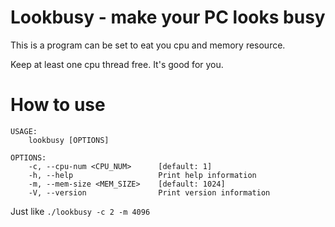 <!--
 * @Author: Image image@by.cx
 * @Date: 2022-12-05 22:39:47
 * @LastEditors: Image image@by.cx
 * @LastEditTime: 2022-12-05 22:47:35
 * @FilePath: /lookbusy-rs/src/README.MD
 * @Description: 
 * 
 * Copyright (c) 2022 by Image image@by.cx, All Rights Reserved. 
-->
# Lookbusy - make your PC looks busy

This is a program can be set to eat you cpu and memory resource.

Keep at least one cpu thread free. It's good for you. 

# How to use
```shell
USAGE:
    lookbusy [OPTIONS]

OPTIONS:
    -c, --cpu-num <CPU_NUM>      [default: 1]
    -h, --help                   Print help information
    -m, --mem-size <MEM_SIZE>    [default: 1024]
    -V, --version                Print version information
```

Just like `./lookbusy -c 2 -m 4096`